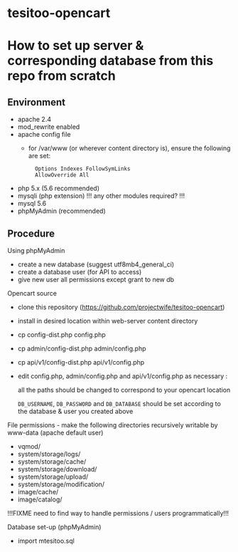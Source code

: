 # tesitoo-opencart

How to set up server & corresponding database from this repo from scratch
=========================================================================

Environment
-----------

- apache 2.4
- mod_rewrite enabled
- apache config file
  - for /var/www (or wherever content directory is), ensure the following are set:

          Options Indexes FollowSymLinks
          AllowOverride All

- php 5.x (5.6 recommended)
- mysqli (php extension) !!! any other modules required? !!!
- mysql 5.6
- phpMyAdmin (recommended)

Procedure
-----------------

Using phpMyAdmin
- create a new database (suggest utf8mb4_general_ci)
- create a database user (for API to access)
- give new user all permissions except grant to new db

Opencart source
- clone this repository (https://github.com/projectwife/tesitoo-opencart)
- install in desired location within web-server content directory
- cp config-dist.php config.php
- cp admin/config-dist.php admin/config.php
- cp api/v1/config-dist.php api/v1/config.php
- edit config.php, admin/config.php and api/v1/config.php as necessary :

    all the paths should be changed to correspond to your opencart location

	`DB_USERNAME`, `DB_PASSWORD` and `DB_DATABASE` should be set according to the database & user you created above

File permissions - make the following directories recursively writable by www-data
(apache default user)
- vqmod/
- system/storage/logs/
- system/storage/cache/
- system/storage/download/
- system/storage/upload/
- system/storage/modification/
- image/cache/
- image/catalog/

!!!FIXME need to find way to handle permissions / users programmatically!!!

Database set-up (phpMyAdmin)
- import mtesitoo.sql

